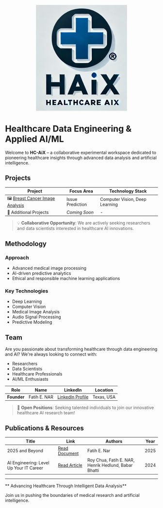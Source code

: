 <div align="center">
    <img src="https://raw.githubusercontent.com/open-experiments/HC-AIX/refs/heads/main/images/haix.png" width="300"/>
</div>

# Healthcare Data Engineering & Applied AI/ML

Welcome to **HC-AiX** – a collaborative experimental workspace dedicated to pioneering healthcare insights through advanced data analysis and artificial intelligence.

## Projects

| Project | Focus Area | Technology Stack |
|---------|------------|-----------------|
| 🖼️ [Breast Cancer Image Analysis](https://github.com/open-experiments/HC-AIX/tree/main/01-BRSTCNCR) | Issue Prediction | Computer Vision, Deep Learning |
| 🔬 Additional Projects | *Coming Soon* | - |

> 💡 **Collaborative Opportunity**: We are actively seeking researchers and data scientists interested in healthcare AI innovations.

## Methodology

### Approach
- Advanced medical image processing
- AI-driven predictive analytics
- Ethical and responsible machine learning applications

### Key Technologies
- Deep Learning
- Computer Vision
- Medical Image Analysis
- Audio Signal Processing
- Predictive Modeling

## Team

Are you passionate about transforming healthcare through data engineering and AI? We're always looking to connect with:
- Researchers
- Data Scientists
- Healthcare Professionals
- AI/ML Enthusiasts

| **Role** | **Name** | **LinkedIn** | **Location** |
|----------|----------|--------------|--------------|
| **Founder** | Fatih E. NAR | [LinkedIn Profile](https://www.linkedin.com/in/fenar/) | Texas, USA |

> 📢 **Open Positions**: Seeking talented individuals to join our innovative healthcare AI research team!

## Publications & Resources

| Title | Link | Authors | Year |
|-------|------|---------|------|
| 2025 and Beyond | [Read Document](https://github.com/open-experiments/HC-AIX/blob/main/images/2025-HCAI.pdf) | Fatih E. Nar | 2025 |
| AI Engineering: Level Up Your IT Career | [Read Article](https://thenewstack.io/ai-engineering-level-up-your-it-career/) | Roy Chua, Fatih E. NAR, Henrik Hedlund, Babar Bhatti | 2024 |

---

** Advancing Healthcare Through Intelligent Data Analysis**

Join us in pushing the boundaries of medical research and artificial intelligence.
